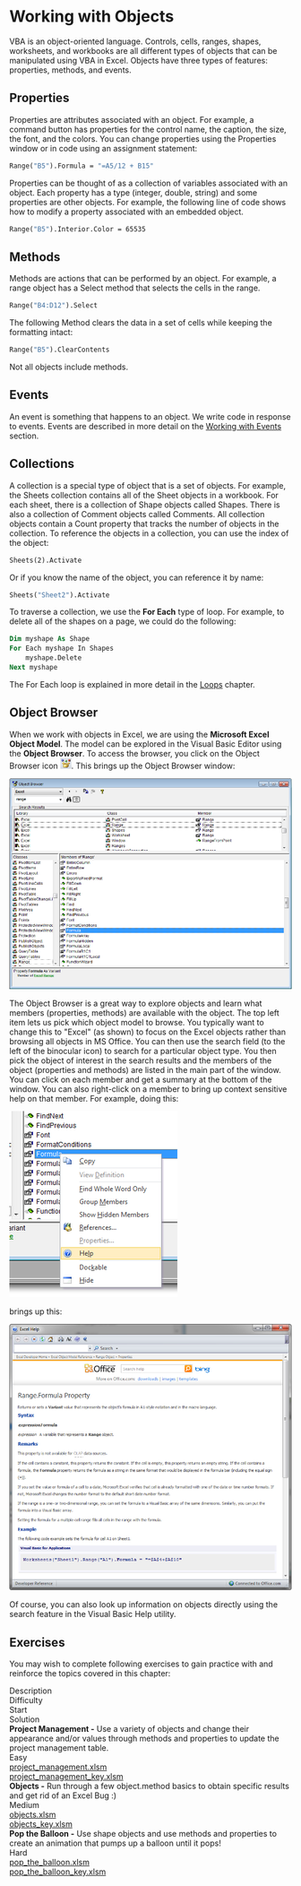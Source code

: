 # Working with Objects

VBA is an object-oriented language. Controls, cells, ranges, shapes, worksheets, and workbooks are all different types of objects that can be manipulated using VBA in Excel. Objects have three types of features: properties, methods, and events.

## Properties

Properties are attributes associated with an object. For example, a command button has properties for the control name, the caption, the size, the font, and the colors. You can change properties using the Properties window or in code using an assignment statement:

```vb
Range("B5").Formula = "=A5/12 + B15"
```

Properties can be thought of as a collection of variables associated with an object. Each property has a type (integer, double, string) and some properties are other objects. For example, the following line of code shows how to modify a property associated with an embedded object.

```vb
Range("B5").Interior.Color = 65535
```

## Methods

Methods are actions that can be performed by an object. For example, a range object has a Select method that selects the cells in the range.

```vb
Range("B4:D12").Select
```

The following Method clears the data in a set of cells while keeping the formatting intact:

```vb
Range("B5").ClearContents
```

Not all objects include methods.

## Events

An event is something that happens to an object. We write code in response to events. Events are described in more detail on the [Working with Events](../17_events/events.md) section.

## Collections

A collection is a special type of object that is a set of objects. For example, the Sheets collection contains all of the Sheet objects in a workbook. For each sheet, there is a collection of Shape objects called Shapes. There is also a collection of Comment objects called Comments. All collection objects contain a Count property that tracks the number of objects in the collection. To reference the objects in a collection, you can use the index of the object:

```vb
Sheets(2).Activate
```

Or if you know the name of the object, you can reference it by name:

```vb
Sheets("Sheet2").Activate
```

To traverse a collection, we use the **For Each** type of loop. For example, to delete all of the shapes on a page, we could do the following:

```vb
Dim myshape As Shape
For Each myshape In Shapes
    myshape.Delete
Next myshape
```

The For Each loop is explained in more detail in the [Loops](../10_loops/loops.md) chapter.

## Object Browser

When we work with objects in Excel, we are using the **Microsoft Excel Object Model**. The model can be explored in the Visual Basic Editor using the **Object Browser**. To access the browser, you click on the Object Browser icon ![obicon.png](images/obicon.png). This brings up the Object Browser window:

![browser.png](images/browser.png)

The Object Browser is a great way to explore objects and learn what members (properties, methods) are available with the object. The top left item lets us pick which object model to browse. You typically want to change this to "Excel" (as shown) to focus on the Excel objects rather than browsing all objects in MS Office. You can then use the search field (to the left of the binocular icon) to search for a particular object type. You then pick the object of interest in the search results and the members of the object (properties and methods) are listed in the main part of the window. You can click on each member and get a summary at the bottom of the window. You can also right-click on a member to bring up context sensitive help on that member. For example, doing this:

![rightclick.png](images/rightclick.png)

brings up this:

![help.png](images/help.png)

Of course, you can also look up information on objects directly using the search feature in the Visual Basic Help utility.

## Exercises

You may wish to complete following exercises to gain practice with and reinforce the topics covered in this chapter:

<div class="exercise-grid" data-columns="4">
<div class="exercise-header">Description</div>
<div class="exercise-header">Difficulty</div>
<div class="exercise-header">Start</div>
<div class="exercise-header">Solution</div>
<div class="exercise-cell"><strong>Project Management -</strong> Use a variety of objects and change their appearance and/or values through methods and properties to update the project management table.</div>
<div class="exercise-cell">Easy</div>
<div class="exercise-cell"><a href="files/project_management.xlsm">project_management.xlsm</a></div>
<div class="exercise-cell"><a href="files/project_management_key.xlsm">project_management_key.xlsm</a></div>
<div class="exercise-cell"><strong>Objects -</strong> Run through a few object.method basics to obtain specific results and get rid of an Excel Bug :)</div>
<div class="exercise-cell">Medium</div>
<div class="exercise-cell"><a href="files/objects.xlsm">objects.xlsm</a></div>
<div class="exercise-cell"><a href="files/objects_key.xlsm">objects_key.xlsm</a></div>
<div class="exercise-cell"><strong>Pop the Balloon -</strong> Use shape objects and use methods and properties to create an animation that pumps up a balloon until it pops!</div>
<div class="exercise-cell">Hard</div>
<div class="exercise-cell"><a href="files/pop_the_balloon.xlsm">pop_the_balloon.xlsm</a></div>
<div class="exercise-cell"><a href="files/pop_the_balloon_key.xlsm">pop_the_balloon_key.xlsm</a></div>
</div>